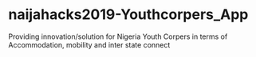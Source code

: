 # naijahacks2019-Youthcorpers_App
Providing innovation/solution for Nigeria Youth Corpers in terms of Accommodation, mobility and inter state connect
